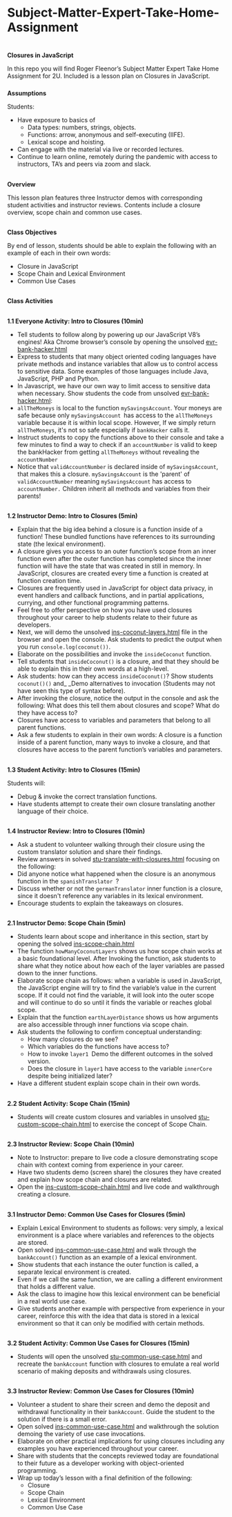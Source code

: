 # Subject-Matter-Expert-Take-Home-Assignment

# 
**Closures in JavaScript**

In this repo you will find Roger Fleenor’s Subject Matter Expert Take Home Assignment for 2U. Included is a lesson plan on Closures in JavaScript.


### 
**Assumptions**

Students:



*   Have exposure to basics of 
    *   Data types: numbers, strings, objects.
    *   Functions: arrow, anonymous and self-executing (IIFE).
    *   Lexical scope and hoisting.
*   Can engage with the material via live or recorded lectures.
*   Continue to learn online, remotely during the pandemic with access to instructors, TA’s and peers via zoom and slack.

## 
**Overview**


This lesson plan features three Instructor demos with corresponding student activities and instructor reviews. Contents include a closure overview, scope chain and common use cases.


## 
**Class Objectives**

By end of lesson, students should be able to explain the following with an example of each in their own words:



*   Closure in JavaScript
*   Scope Chain and Lexical Environment
*   Common Use Cases

## 



## 
**Class Activities**


## 
**1.1 Everyone Activity: Intro to Closures (10min)**

*   Tell students to follow along by powering up our JavaScript V8’s engines! Aka Chrome browser’s console by  opening the unsolved <span style="text-decoration:underline;">evr-bank-hacker.html</span>
*   Express to students that many object oriented coding languages have private methods and instance variables that allow us to control access to sensitive data. Some examples of those languages include Java, JavaScript, PHP and Python.
*   In Javascript, we have our own way to limit access to sensitive data when necessary. Show students the code from unsolved <span style="text-decoration:underline;">evr-bank-hacker.html</span>:
*   `allTheMoneys` is local to the function `mySavingsAccount`. Your moneys are safe because only `mySavingsAccount `has access to the `allTheMoneys` variable because it is within local scope. However, If we simply return `allTheMoneys`, it's not so safe especially if `bankHacker` calls it. 
*   Instruct students to copy the functions above to their console and take a few minutes to find a way to check if an `accountNumber` is valid to keep the bankHacker from getting `allTheMoneys` without revealing the `accountNumber`
*   Notice that `validAccountNumber` is declared inside of  `mySavingsAccount`, that makes this a closure. `mySavingsAccount` is the 'parent' of `validAccountNumber` meaning `mySavingsAccount` has access to `accountNumber.` Children inherit all methods and variables from their parents!

## 
**1.2 Instructor Demo: Intro to Closures (5min)**

*   Explain that the big idea behind a closure is a function inside of a function! These bundled functions have references to its surrounding state (the lexical environment). 
*   A closure gives you access to an outer function’s scope from an inner function even after the outer function has completed since the inner function will have the state that was created in still in memory. In JavaScript, closures are created every time a function is created at function creation time.
*   Closures are frequently used in JavaScript for object data privacy, in event handlers and callback functions, and in partial applications, currying, and other functional programming patterns.
*   Feel free to offer perspective on how you have used closures throughout your career to help students relate to their future as developers.
*   Next, we will demo the unsolved <span style="text-decoration:underline;">ins-coconut-layers.html</span> file in the browser and open the console. Ask students to predict the output when you run `console.log(coconut())`. 
*   Elaborate on the possibilities and invoke the `insideCoconut` function.
*   Tell students that `insideCoconut()` is a closure, and that they should be able to explain this in their own words at a high-level.
*   Ask students: how can they access `insideCoconut()`? Show students `coconut()()` and_ _Demo alternatives to invocation (Students may not have seen this type of syntax before).
*   After invoking the closure, notice the output in the console and ask the following: What does this tell them about closures and scope? What do they have access to? 
*   Closures have access to variables and parameters that belong to all parent functions.
*   Ask a few students to explain in their own words: A closure is a function inside of a parent function, many ways to invoke a closure, and that closures have access to the parent function’s variables and parameters.

## 
**1.3 Student Activity: Intro to Closures (15min)**


Students will:



*   Debug & invoke the correct translation functions.
*   Have students attempt to create their own closure translating another language of their choice.

## 
**1.4 Instructor Review: Intro to Closures (10min)**

*   Ask a student to volunteer walking through their closure using the custom translator solution and share their findings.
*   Review answers in solved <span style="text-decoration:underline;">stu-translate-with-closures.html</span> focusing on the following:
*   Did anyone notice what happened when the closure is an anonymous function in the `spanishTranslator `?
*   Discuss whether or not the `germanTranslator` inner function is a closure, since it doesn't reference any variables in its lexical environment.
*   Encourage students to explain the takeaways on closures.

## 
**2.1 Instructor Demo: Scope Chain (5min)**

*   Students learn about scope and inheritance in this section, start by opening the solved <span style="text-decoration:underline;">ins-scope-chain.html</span>
*   The function `howManyCoconutLayers` shows us how scope chain works at a basic foundational level. After Invoking the function, ask students to share what they notice about how each of the layer variables are passed down to the inner functions. 
*   Elaborate scope chain as follows: when a variable is used in JavaScript, the JavaScript engine will try to find the variable’s value in the current scope. If it could not find the variable, it will look into the outer scope and will continue to do so until it finds the variable or reaches global scope.
*   Explain that the function `earthLayerDistance` shows us how arguments are also accessible through inner functions via scope chain. 
*   Ask students the following to confirm conceptual understanding:
    *   How many closures do we see?
    *   Which variables do the functions have access to?
    *   How to invoke `layer1 `Demo the different outcomes in the solved version.
    *   Does the closure in `layer1` have access to the variable `innerCore` despite being initialized later?
*   Have a different student explain scope chain in their own words.

## 
**2.2 Student Activity: Scope Chain (15min)**

*   Students will create custom closures and variables in unsolved <span style="text-decoration:underline;">stu-custom-scope-chain.html</span> to exercise the concept of Scope Chain.

## 
**2.3 Instructor Review: Scope Chain (10min)**

*   Note to Instructor: prepare to live code a closure demonstrating scope chain with context coming from experience in your career.
*   Have two students demo (screen share) the closures they have created and explain how scope chain and closures are related.
*   Open the <span style="text-decoration:underline;">ins-custom-scope-chain.html</span> and live code and walkthrough creating a closure.

## 
**3.1 Instructor Demo: Common Use Cases for Closures (5min)**

*   Explain Lexical Environment to students as follows: very simply, a lexical environment is a place where variables and references to the objects are stored.
*   Open solved <span style="text-decoration:underline;">ins-common-use-case.html</span> and walk through the `bankAccount()` function as an example of a lexical environment.
*   Show students that each instance the outer function is called, a separate lexical environment is created. 
*   Even if we call the same function, we are calling a different environment that holds a different value.
*   Ask the class to imagine how this lexical environment can be beneficial in a real world use case.
*   Give students another example with perspective from experience in your career, reinforce this with the idea that data is stored in a lexical environment so that it can only be modified with certain methods.

## 
**3.2 Student Activity: Common Use Cases for Closures (15min)**

*   Students will open the unsolved <span style="text-decoration:underline;">stu-common-use-case.html</span> and recreate the `bankAccount` function with closures to emulate a real world scenario of making deposits and withdrawals using closures.

## 
**3.3 Instructor Review: Common Use Cases for Closures (10min)**

*   Volunteer a student to share their screen and demo the deposit and withdrawal functionality in their `bankAccount`. Guide the student to the solution if there is a small error.
*   Open solved <span style="text-decoration:underline;">ins-common-use-case.html</span> and walkthrough the solution demoing the variety of use case invocations.
*   Elaborate on other practical implications for using closures including any examples you have experienced throughout your career.
*   Share with students that the concepts reviewed today are foundational to their future as a developer working with object-oriented programming.
*   Wrap up today’s lesson with a final definition of the following: 
    *   Closure
    *   Scope Chain
    *   Lexical Environment
    *   Common Use Case